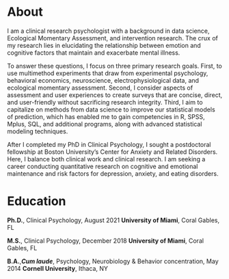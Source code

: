 # About
I am a clinical research psychologist with a background in data science, Ecological Momentary Assessment, and intervention research. The crux of my research lies in elucidating the relationship between emotion and cognitive factors that maintain and exacerbate mental illness. 

To answer these questions, I focus on three primary research goals. First, to use multimethod experiments that draw from experimental psychology, behavioral economics, neuroscience, electrophysiological data, and ecological momentary assessment. Second, I consider aspects of assessment and user experiences to create surveys that are concise, direct, and user-friendly without sacrificing research integrity. Third, I aim to capitalize on methods from data science to improve our statistical models of prediction, which has enabled me to gain competencies in R, SPSS, Mplus, SQL, and additional programs, along with advanced statistical modeling techniques. 

After I completed my PhD in Clinical Psychology, I sought a postdoctoral fellowship at Boston University’s Center for Anxiety and Related Disorders. Here, I balance both clinical work and clinical research. I am seeking a career conducting quantitative research on cognitive and emotional maintenance and risk factors for depression, anxiety, and eating disorders. 


# Education

**Ph.D.**, Clinical Psychology, August 2021
**University of Miami**, Coral Gables, FL

**M.S.**, Clinical Psychology, December 2018
**University of Miami**, Coral Gables, FL

**B.A.**,**_Cum laude_**, Psychology, Neurobiology & Behavior concentration, May 2014
**Cornell University**, Ithaca, NY

